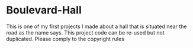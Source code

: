 # Boulevard-Hall
This is one of my first projects I made about a hall that is situated near the road as the name says. This project code can be re-used but not duplicated. Please comply to the copyright rules
